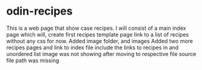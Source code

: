 # odin-recipes

This is a web page that show case recipes.
I will consist of a main index page which will, 
create first recipes template page
link to a list of recipes without any css for now.
Added image folder, and images
Added two more recipes pages and link to index file 
include the links to recipes in and unordered list
image was not showing after moving to respective file source file path was missing